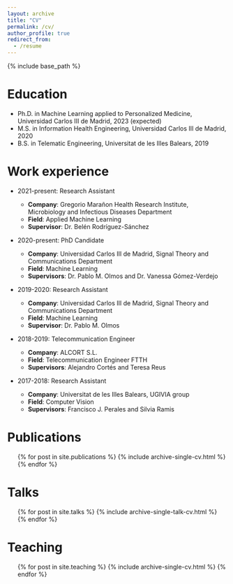 ```yaml
---
layout: archive
title: "CV"
permalink: /cv/
author_profile: true
redirect_from:
  - /resume
---
```


{% include base_path %}

Education
======

* Ph.D. in Machine Learning applied to Personalized Medicine, Universidad Carlos III de Madrid, 2023 (expected)
* M.S. in Information Health Engineering, Universidad Carlos III de Madrid, 2020
* B.S. in Telematic Engineering, Universitat de les Illes Balears, 2019


Work experience
======
* 2021-present: Research Assistant
  * __Company__: Gregorio Marañon Health Research Institute, Microbiology and Infectious Diseases Department
  * __Field__: Applied Machine Learning
  * __Supervisor__: Dr. Belén Rodríguez-Sánchez

* 2020-present: PhD Candidate
  * __Company__: Universidad Carlos III de Madrid, Signal Theory and Communications Department
  * __Field__: Machine Learning
  * __Supervisors__: Dr. Pablo M. Olmos and Dr. Vanessa Gómez-Verdejo

* 2019-2020: Research Assistant
  * __Company__: Universidad Carlos III de Madrid, Signal Theory and Communications Department
  * __Field__: Machine Learning
  * __Supervisor__: Dr. Pablo M. Olmos
  
* 2018-2019: Telecommunication Engineer
  * __Company__: ALCORT S.L.
  * __Field__: Telecommunication Engineer FTTH
  * __Supervisors__: Alejandro Cortés and Teresa Reus

* 2017-2018: Research Assistant
  * __Company__: Universitat de les Illes Balears, UGIVIA group
  * __Field__: Computer Vision
  * __Supervisors__: Francisco J. Perales and Silvia Ramis

Publications
======
  <ul>{% for post in site.publications %}
    {% include archive-single-cv.html %}
  {% endfor %}</ul>
  
Talks
======
  <ul>{% for post in site.talks %}
    {% include archive-single-talk-cv.html %}
  {% endfor %}</ul>
  
Teaching
======
  <ul>{% for post in site.teaching %}
    {% include archive-single-cv.html %}
  {% endfor %}</ul>
  

